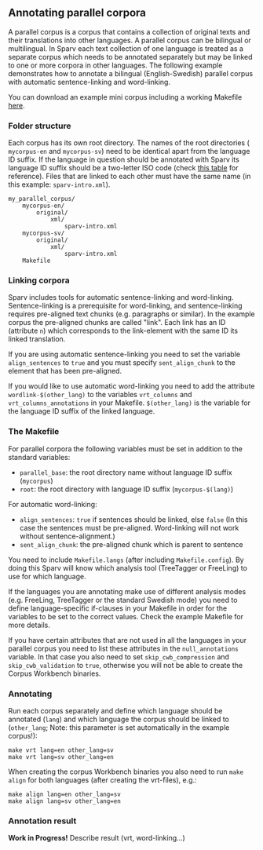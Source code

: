
## Annotating parallel corpora

A parallel corpus is a corpus that contains a collection of original texts and
their translations into other languages. A parallel corpus can be bilingual or
multilingual. In Sparv each text collection of one language is treated as a
separate corpus which needs to be annotated separately but may be linked to one
or more corpora in other languages. The following example demonstrates how to
annotate a bilingual (English-Swedish) parallel corpus with automatic
sentence-linking and word-linking.

You can download an example mini corpus including a working Makefile [here](https://github.com/spraakbanken/sparv-docs/raw/master/examples/parallel_corpus_example.zip).

### Folder structure
Each corpus has its own root directory. The names of the root directories (
`mycorpus-en` and `mycorpus-sv`) need to be identical apart from the language ID
suffix. If the language in question should be annotated with Sparv its language ID
suffix should be a two-letter ISO code (check [this table](https://spraakbanken.gu.se/eng/research/infrastructure/sparv/distribution/pipeline#language_table) for reference). Files that are linked to each other must
have the same name (in this example: `sparv-intro.xml`).

```
my_parallel_corpus/
    mycorpus-en/
        original/
            xml/
                sparv-intro.xml
    mycorpus-sv/
        original/
            xml/
                sparv-intro.xml
    Makefile
```

### Linking corpora
Sparv includes tools for automatic sentence-linking and word-linking.
Sentence-linking is a prerequisite for word-linking, and sentence-linking requires
pre-aligned text chunks (e.g. paragraphs or similar). In the example corpus the
pre-aligned chunks are called "link". Each link has an ID (attribute `n`) which
corresponds to the link-element with the same ID its linked translation.

If you are using automatic sentence-linking you need to set the variable
`align_sentences` to `true` and you must specify `sent_align_chunk` to the element
that has been pre-aligned.

If you would like to use automatic word-linking you need to add the attribute
`wordlink-$(other_lang)` to the variables `vrt_columns` and
`vrt_columns_annotations` in your Makefile. `$(other_lang)` is the variable for
the language ID suffix of the linked language.

### The Makefile
For parallel corpora the following variables must be set in addition to the
standard variables:

* `parallel_base`: the root directory name without language ID suffix (`mycorpus`)
* `root`: the root directory with language ID suffix (`mycorpus-$(lang)`)

For automatic word-linking:

* `align_sentences`: `true` if sentences should be linked, else `false` (In this
    case the sentences must be pre-aligned. Word-linking will not work without
    sentence-alignment.)
* `sent_align_chunk`: the pre-aligned chunk which is parent to sentence

You need to include `Makefile.langs` (after including `Makefile.config`). By doing
this Sparv will know which analysis tool (TreeTagger or FreeLing) to use for which
language.

If the languages you are annotating make use of different analysis modes (e.g.
FreeLing, TreeTagger or the standard Swedish mode) you need to define
language-specific if-clauses in your Makefile in order for the variables to be
set to the correct values. Check the example Makefile for more details.

If you have certain attributes that are not used in all the languages in your
parallel corpus you need to list these attributes in the `null_annotations`
variable. In that case you also need to set `skip_cwb_compression` and  
`skip_cwb_validation` to `true`, otherwise you will not be able to create the
Corpus Workbench binaries.

### Annotating
Run each corpus separately and define which language should be annotated (`lang`)
and which language the corpus should be linked to (`other_lang`; Note: this parameter is set automatically in the example corpus!):
```
make vrt lang=en other_lang=sv
make vrt lang=sv other_lang=en
```

When creating the corpus Workbench binaries you also need to run `make align` for
both languages (after creating the vrt-files), e.g.:
```
make align lang=en other_lang=sv
make align lang=sv other_lang=en
```

### Annotation result
**Work in Progress!** Describe result (vrt, word-linking...)
